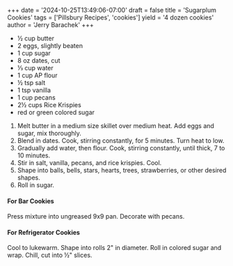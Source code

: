 +++
date = '2024-10-25T13:49:06-07:00'
draft = false
title = 'Sugarplum Cookies'
tags = ['Pillsbury Recipes', 'cookies']
yield = '4 dozen cookies'
author = 'Jerry Barachek'
+++

* ½ cup butter
* 2 eggs, slightly beaten
* 1 cup sugar
* 8 oz dates, cut
* ⅓ cup water
* 1 cup AP flour
* ½ tsp salt
* 1 tsp vanilla
* 1 cup pecans
* 2½ cups Rice Krispies
* red or green colored sugar

1. Melt butter in a medium size skillet over medium heat. Add eggs and sugar, mix thoroughly.
2. Blend in dates. Cook, stirring constantly, for 5 minutes. Turn heat to low.
3. Gradually add water, then flour. Cook, stirring constantly, until thick, 7 to 10 minutes.
4. Stir in salt, vanilla, pecans, and rice krispies. Cool.
5. Shape into balls, bells, stars, hearts, trees, strawberries, or other desired shapes.
6. Roll in sugar.

#### For Bar Cookies
Press mixture into ungreased 9x9 pan. Decorate with pecans.

#### For Refrigerator Cookies
Cool to lukewarm. Shape into rolls 2" in diameter. Roll in colored sugar and wrap. Chill, cut into ½" slices.
